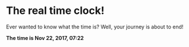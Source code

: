 # The real time clock!

Ever wanted to know what the time is? Well, your journey is about to end!

**The time is Nov 22, 2017, 07:22**